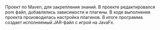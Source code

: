 Проект по Maven, для закрепления знаний. В проекте редактировался pom файл, добавлялись зависимости и плагины. В ходе выполнения проекта производилась настройка плагинов.
В итоге программа создает исполняемый JAR-файл с игрой на JavaFx. 
